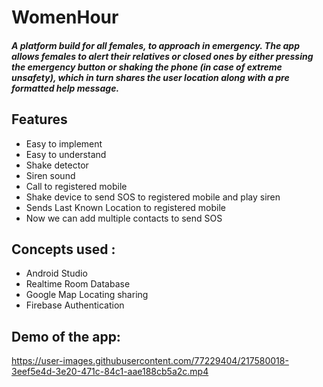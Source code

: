 # WomenHour 
##### A platform build for all females, to approach in emergency. The app allows females to alert their relatives or closed ones by either pressing the emergency button or shaking the phone (in case of extreme unsafety), which in turn shares the user location along with a pre formatted help message. 


## Features
- Easy to implement
- Easy to understand
- Shake detector
- Siren sound
- Call to registered mobile
- Shake device to send SOS to registered mobile and play siren
- Sends Last Known Location to registered mobile
- Now we can add multiple contacts to send SOS

## Concepts used :
- Android Studio
- Realtime Room Database
- Google Map Locating sharing 
- Firebase Authentication

## Demo of the app:

https://user-images.githubusercontent.com/77229404/217580018-3eef5e4d-3e20-471c-84c1-aae188cb5a2c.mp4

